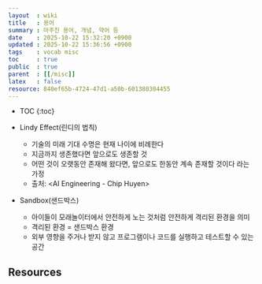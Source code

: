 ```yaml
---
layout  : wiki
title   : 용어
summary : 마주친 용어, 개념, 약어 등
date    : 2025-10-22 15:32:20 +0900
updated : 2025-10-22 15:36:56 +0900
tags    : vocab misc
toc     : true
public  : true
parent  : [[/misc]]
latex   : false
resource: 840ef65b-4724-47d1-a50b-601380304455
---
```

* TOC
{:toc}

- Lindy Effect(린디의 법칙)
	- 기술의 미래 기대 수명은 현재 나이에 비례한다
	- 지금까지 생존했다면 앞으로도 생존할 것
	- 어떤 것이 오랫동안 존재해 왔다면, 앞으로도 한동안 계속 존재할 것이다 라는 가정
	- 출처: <AI Engineering - Chip Huyen>

- Sandbox(샌드박스)
	- 아이들이 모래놀이터에서 안전하게 노는 것처럼 안전하게 격리된 환경을 의미
	- 격리된 환경 = 샌드박스 환경
	- 외부 영향을 주거나 받지 않고 프로그램이나 코드를 실행하고 테스트할 수 있는 공간

## Resources
